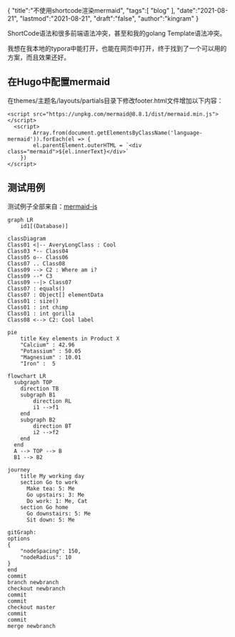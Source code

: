 {
  "title":"不使用shortcode渲染mermaid",
  "tags":[
    "blog"
  ],
  "date":"2021-08-21",
  "lastmod":"2021-08-21",
  "draft":"false",
  "author":"kingram"
}

ShortCode语法和很多前端语法冲突，甚至和我的golang Template语法冲突。

我想在我本地的typora中能打开，也能在网页中打开，终于找到了一个可以用的方案，而且效果还好。

## 在Hugo中配置mermaid
在themes/主题名/layouts/partials目录下修改footer.html文件增加以下内容：
```
<script src="https://unpkg.com/mermaid@8.8.1/dist/mermaid.min.js"></script>
  <script>
        Array.from(document.getElementsByClassName('language-mermaid')).forEach(el => {
        el.parentElement.outerHTML = `<div class="mermaid">${el.innerText}</div>`
    })
</script>
```
## 测试用例
测试例子全部来自：[mermaid-js](https://mermaid-js.github.io/mermaid/#/)
```mermaid
graph LR
    id1[(Database)]
```


```mermaid
classDiagram
Class01 <|-- AveryLongClass : Cool
Class03 *-- Class04
Class05 o-- Class06
Class07 .. Class08
Class09 --> C2 : Where am i?
Class09 --* C3
Class09 --|> Class07
Class07 : equals()
Class07 : Object[] elementData
Class01 : size()
Class01 : int chimp
Class01 : int gorilla
Class08 <--> C2: Cool label
```

```mermaid
pie
    title Key elements in Product X
    "Calcium" : 42.96
    "Potassium" : 50.05
    "Magnesium" : 10.01
    "Iron" :  5
```


```mermaid
flowchart LR
  subgraph TOP
    direction TB
    subgraph B1
        direction RL
        i1 -->f1
    end
    subgraph B2
        direction BT
        i2 -->f2
    end
  end
  A --> TOP --> B
  B1 --> B2
```


```mermaid
journey
    title My working day
    section Go to work
      Make tea: 5: Me
      Go upstairs: 3: Me
      Do work: 1: Me, Cat
    section Go home
      Go downstairs: 5: Me
      Sit down: 5: Me
```


```mermaid
gitGraph:
options
{
    "nodeSpacing": 150,
    "nodeRadius": 10
}
end
commit
branch newbranch
checkout newbranch
commit
commit
checkout master
commit
commit
merge newbranch
```

